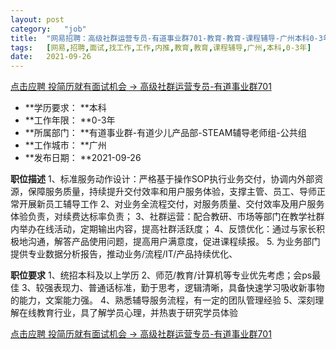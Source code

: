 ```yaml
---
layout:	post
category:	"job"
title:	"网易招聘：高级社群运营专员-有道事业群701-教育-教育-课程辅导-广州本科0-3年"
tags:	[网易,招聘,面试,找工作,工作,内推,教育,教育,课程辅导,广州,本科,0-3年]
date:	2021-09-26
---
```


[点击应聘 投简历就有面试机会 -> 高级社群运营专员-有道事业群701](http://mobile.bole.netease.com/bole/boleDetail?id=22287&employeeId=346f03c3cda5f04c&key=all)



- **学历要求： **本科
- **工作年限： **0-3年
- **所属部门： **有道事业群-有道少儿产品部-STEAM辅导老师组-公共组
- **工作城市： **广州
- **发布日期： **2021-09-26



**职位描述**
1、标准服务动作设计：严格基于操作SOP执行业务交付，协调内外部资源，保障服务质量，持续提升交付效率和用户服务体验，支撑主管、员工、导师正常开展新员工辅导工作
2、对业务全流程交付，对服务质量、交付效率及用户服务体验负责，对续费达标率负责；
3、社群运营：配合教研、市场等部门在教学社群内举办在线活动，定期输出内容，提高社群活跃度；
4、反馈优化：通过与家长积极地沟通，解答产品使用问题，提高用户满意度，促进课程续报。
5. 为业务部门提供专业数据分析报告，推动业务/流程/IT/产品持续优化、




**职位要求**
1、统招本科及以上学历
2、师范/教育/计算机等专业优先考虑；会ps最佳
3、较强表现力、普通话标准，勤于思考，逻辑清晰，具备快速学习吸收新事物的能力，文案能力强。
4、熟悉辅导服务流程，有一定的团队管理经验
5、深刻理解在线教育行业，具了解学员心理，并热衷于研究学员体验



[点击应聘 投简历就有面试机会 -> 高级社群运营专员-有道事业群701](http://mobile.bole.netease.com/bole/boleDetail?id=22287&employeeId=346f03c3cda5f04c&key=all)